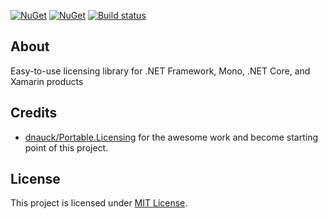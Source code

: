 [![NuGet](https://img.shields.io/nuget/v/Standard.Licensing.svg)](https://www.nuget.org/packages/Standard.Licensing/)
[![NuGet](https://img.shields.io/nuget/dt/Standard.Licensing.svg)](https://www.nuget.org/packages/Standard.Licensing/)
[![Build status](https://ci.appveyor.com/api/projects/status/8jjw5v89h83p80ax/branch/master?svg=true)](https://ci.appveyor.com/project/junian/standard-licensing/branch/master)

## About

Easy-to-use licensing library for .NET Framework, Mono, .NET Core, and Xamarin products

## Credits

- [dnauck/Portable.Licensing](https://github.com/dnauck/Portable.Licensing/) for the awesome work and become starting point of this project.

## License

This project is licensed under [MIT License](https://github.com/junian/Standard.Licensing/blob/master/LICENSE).
